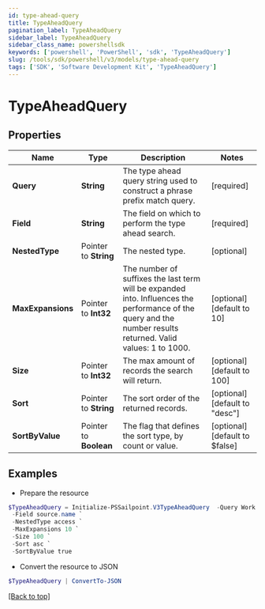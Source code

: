 ```yaml
---
id: type-ahead-query
title: TypeAheadQuery
pagination_label: TypeAheadQuery
sidebar_label: TypeAheadQuery
sidebar_class_name: powershellsdk
keywords: ['powershell', 'PowerShell', 'sdk', 'TypeAheadQuery'] 
slug: /tools/sdk/powershell/v3/models/type-ahead-query
tags: ['SDK', 'Software Development Kit', 'TypeAheadQuery']
---
```



# TypeAheadQuery

## Properties

Name | Type | Description | Notes
------------ | ------------- | ------------- | -------------
**Query** |  **String** | The type ahead query string used to construct a phrase prefix match query. | [required]
**Field** |  **String** | The field on which to perform the type ahead search. | [required]
**NestedType** |  Pointer to **String** | The nested type. | [optional] 
**MaxExpansions** |  Pointer to **Int32** | The number of suffixes the last term will be expanded into. Influences the performance of the query and the number results returned. Valid values: 1 to 1000. | [optional] [default to 10]
**Size** |  Pointer to **Int32** | The max amount of records the search will return. | [optional] [default to 100]
**Sort** |  Pointer to **String** | The sort order of the returned records. | [optional] [default to "desc"]
**SortByValue** |  Pointer to **Boolean** | The flag that defines the sort type, by count or value. | [optional] [default to $false]

## Examples

- Prepare the resource
```powershell
$TypeAheadQuery = Initialize-PSSailpoint.V3TypeAheadQuery  -Query Work `
 -Field source.name `
 -NestedType access `
 -MaxExpansions 10 `
 -Size 100 `
 -Sort asc `
 -SortByValue true
```

- Convert the resource to JSON
```powershell
$TypeAheadQuery | ConvertTo-JSON
```


[[Back to top]](#) 

